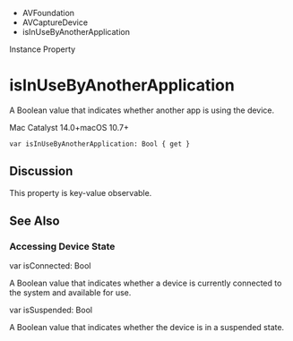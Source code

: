 

- AVFoundation
- AVCaptureDevice
-  isInUseByAnotherApplication 

Instance Property

# isInUseByAnotherApplication

A Boolean value that indicates whether another app is using the device.

Mac Catalyst 14.0+macOS 10.7+

``` source
var isInUseByAnotherApplication: Bool { get }
```

## Discussion

This property is key-value observable.

## See Also

### Accessing Device State

var isConnected: Bool

A Boolean value that indicates whether a device is currently connected to the system and available for use.

var isSuspended: Bool

A Boolean value that indicates whether the device is in a suspended state.

